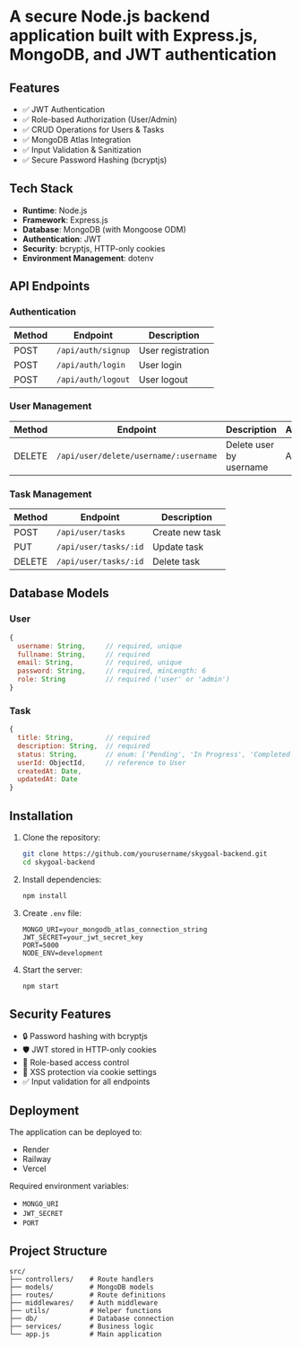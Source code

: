

# A secure Node.js backend application built with Express.js, MongoDB, and JWT authentication 

## Features

- ✅ JWT Authentication
- ✅ Role-based Authorization (User/Admin)
- ✅ CRUD Operations for Users & Tasks
- ✅ MongoDB Atlas Integration
- ✅ Input Validation & Sanitization
- ✅ Secure Password Hashing (bcryptjs)

## Tech Stack

- **Runtime**: Node.js
- **Framework**: Express.js
- **Database**: MongoDB (with Mongoose ODM)
- **Authentication**: JWT
- **Security**: bcryptjs, HTTP-only cookies
- **Environment Management**: dotenv

## API Endpoints

### Authentication
| Method | Endpoint         | Description          |
|--------|------------------|----------------------|
| POST   | `/api/auth/signup` | User registration   |
| POST   | `/api/auth/login`  | User login          |
| POST   | `/api/auth/logout` | User logout         |

### User Management
| Method | Endpoint                          | Description                     | Access  |
|--------|-----------------------------------|---------------------------------|---------|
| DELETE | `/api/user/delete/username/:username` | Delete user by username        | Admin   |

### Task Management
| Method | Endpoint               | Description          |
|--------|------------------------|----------------------|
| POST   | `/api/user/tasks`       | Create new task      |
| PUT    | `/api/user/tasks/:id`   | Update task          |
| DELETE | `/api/user/tasks/:id`   | Delete task          |

## Database Models

### User
```javascript
{
  username: String,     // required, unique
  fullname: String,     // required
  email: String,        // required, unique
  password: String,     // required, minLength: 6
  role: String          // required ('user' or 'admin')
}
```

### Task
```javascript
{
  title: String,        // required
  description: String,  // required
  status: String,       // enum: ['Pending', 'In Progress', 'Completed']
  userId: ObjectId,     // reference to User
  createdAt: Date,
  updatedAt: Date
}
```

## Installation

1. Clone the repository:
   ```bash
   git clone https://github.com/yourusername/skygoal-backend.git
   cd skygoal-backend
   ```

2. Install dependencies:
   ```bash
   npm install
   ```

3. Create `.env` file:
   ```env
   MONGO_URI=your_mongodb_atlas_connection_string
   JWT_SECRET=your_jwt_secret_key
   PORT=5000
   NODE_ENV=development
   ```

4. Start the server:
   ```bash
   npm start
   ```

## Security Features

- 🔒 Password hashing with bcryptjs
- 🛡️ JWT stored in HTTP-only cookies
- 🔐 Role-based access control
- 🚫 XSS protection via cookie settings
- ✅ Input validation for all endpoints

## Deployment

The application can be deployed to:
- Render
- Railway
- Vercel

Required environment variables:
- `MONGO_URI`
- `JWT_SECRET`
- `PORT`

## Project Structure

```
src/
├── controllers/    # Route handlers
├── models/         # MongoDB models
├── routes/         # Route definitions
├── middlewares/    # Auth middleware
├── utils/          # Helper functions
├── db/             # Database connection
├── services/       # Business logic
└── app.js          # Main application
```

